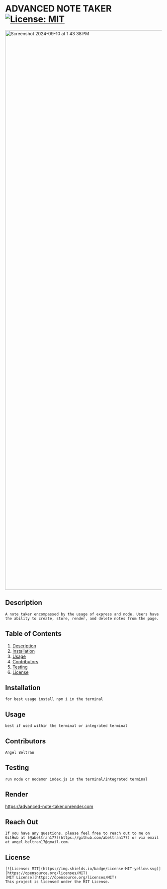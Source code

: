 # ADVANCED NOTE TAKER  [![License: MIT](https://img.shields.io/badge/License-MIT-yellow.svg)](https://opensource.org/licenses/MIT)
<img width="1800" alt="Screenshot 2024-09-10 at 1 43 38 PM" src="https://github.com/user-attachments/assets/d26a3e28-4f76-4e72-87d1-0b4866f3d4f3">

  ## Description
    A note taker encompassed by the usage of express and node. Users have the ability to create, store, render, and delete notes from the page. 

  ## Table of Contents
  1. [Description](#description)
  2. [Installation](#installation)
  3. [Usage](#usage)
  4. [Contributors](#contributors)
  5. [Testing](#testing)
  6. [License](#license)

  ## Installation
    for best usage install npm i in the terminal
    
  ## Usage
    best if used within the terminal or integrated terminal 
    
  ## Contributors
    Angel Beltran 
  
  ## Testing
    run node or nodemon index.js in the terminal/integrated terminal 

  ## Render
  https://advanced-note-taker.onrender.com
    
  ## Reach Out
    If you have any questions, please feel free to reach out to me on GitHub at [@abeltran177](https://github.com/abeltran177) or via email at angel.beltran17@gmail.com.
  
  ## License
    [![License: MIT](https://img.shields.io/badge/License-MIT-yellow.svg)](https://opensource.org/licenses/MIT) 
    [MIT License](https://opensource.org/licenses/MIT)
    This project is licensed under the MIT License.
    
